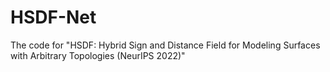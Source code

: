 # HSDF-Net
The code for "HSDF: Hybrid Sign and Distance Field for Modeling Surfaces with Arbitrary Topologies (NeurIPS 2022)"
